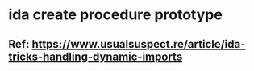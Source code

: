 # ida create procedure prototype
## Ref: https://www.usualsuspect.re/article/ida-tricks-handling-dynamic-imports
